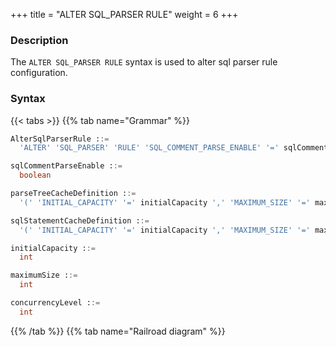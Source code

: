 +++
title = "ALTER SQL_PARSER RULE"
weight = 6
+++

### Description

The `ALTER SQL_PARSER RULE` syntax is used to alter sql parser rule configuration.

### Syntax

{{< tabs >}}
{{% tab name="Grammar" %}}
```sql
AlterSqlParserRule ::=
  'ALTER' 'SQL_PARSER' 'RULE' 'SQL_COMMENT_PARSE_ENABLE' '=' sqlCommentParseEnable ',' 'PARSE_TREE_CACHE' parseTreeCacheDefinition ',' 'SQL_STATEMENT_CACHE' sqlStatementCacheDefinition

sqlCommentParseEnable ::=
  boolean

parseTreeCacheDefinition ::=
  '(' 'INITIAL_CAPACITY' '=' initialCapacity ',' 'MAXIMUM_SIZE' '=' maximumSize ',' 'CONCURRENCY_LEVEL' '=' concurrencyLevel ')'

sqlStatementCacheDefinition ::=
  '(' 'INITIAL_CAPACITY' '=' initialCapacity ',' 'MAXIMUM_SIZE' '=' maximumSize ',' 'CONCURRENCY_LEVEL' '=' concurrencyLevel ')'

initialCapacity ::=
  int

maximumSize ::=
  int

concurrencyLevel ::=
  int
```
{{% /tab %}}
{{% tab name="Railroad diagram" %}}
<iframe frameborder="0" name="diagram" id="diagram" width="100%" height="100%"></iframe>
{{% /tab %}}
{{< /tabs >}}

### Supplement

- `SQL_COMMENT_PARSE_ENABLE`: whether to parse the SQL comment

- `PARSE_TREE_CACHE`: local cache configuration of syntax tree

- `SQL_STATEMENT_CACHE`: local cache of SQL statement

### Example

- Alter sql parser rule

```sql
ALTER SQL_PARSER RULE 
  SQL_COMMENT_PARSE_ENABLE=false, 
  PARSE_TREE_CACHE(INITIAL_CAPACITY=10, MAXIMUM_SIZE=11, CONCURRENCY_LEVEL=1), 
  SQL_STATEMENT_CACHE(INITIAL_CAPACITY=11, MAXIMUM_SIZE=11, CONCURRENCY_LEVEL=100)；
```

### Reserved word

`ALTER`, `SQL_PARSER`, `RULE`, `SQL_COMMENT_PARSE_ENABLE`, `PARSE_TREE_CACHE`, `INITIAL_CAPACITY`, `MAXIMUM_SIZE`, `CONCURRENCY_LEVEL`, `SQL_STATEMENT_CACHE`

### Related links

- [Reserved word](/en/user-manual/shardingsphere-proxy/distsql/syntax/reserved-word/)
